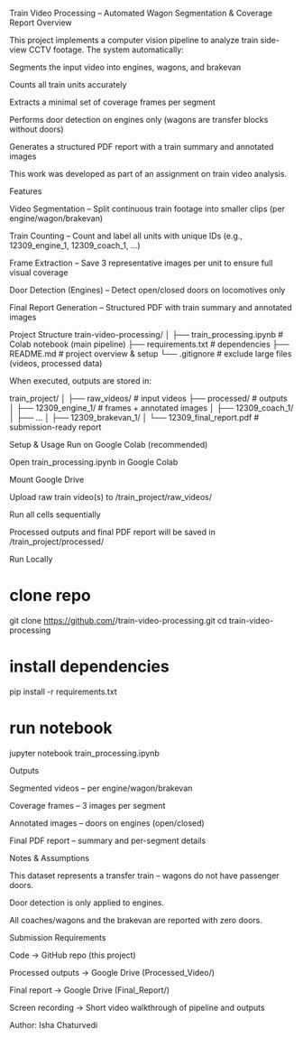 Train Video Processing – Automated Wagon Segmentation & Coverage Report
Overview

This project implements a computer vision pipeline to analyze train side-view CCTV footage.
The system automatically:

Segments the input video into engines, wagons, and brakevan

Counts all train units accurately

Extracts a minimal set of coverage frames per segment

Performs door detection on engines only (wagons are transfer blocks without doors)

Generates a structured PDF report with a train summary and annotated images

This work was developed as part of an assignment on train video analysis.

Features

Video Segmentation – Split continuous train footage into smaller clips (per engine/wagon/brakevan)

Train Counting – Count and label all units with unique IDs (e.g., 12309_engine_1, 12309_coach_1, …)

Frame Extraction – Save 3 representative images per unit to ensure full visual coverage

Door Detection (Engines) – Detect open/closed doors on locomotives only

Final Report Generation – Structured PDF with train summary and annotated images

Project Structure
train-video-processing/
│
├── train_processing.ipynb     # Colab notebook (main pipeline)
├── requirements.txt            # dependencies
├── README.md                   # project overview & setup
└── .gitignore                  # exclude large files (videos, processed data)


When executed, outputs are stored in:

train_project/
│
├── raw_videos/                # input videos
├── processed/                 # outputs
│   ├── 12309_engine_1/        # frames + annotated images
│   ├── 12309_coach_1/
│   ├── ...
│   ├── 12309_brakevan_1/
│   └── 12309_final_report.pdf # submission-ready report

Setup & Usage
Run on Google Colab (recommended)

Open train_processing.ipynb in Google Colab

Mount Google Drive

Upload raw train video(s) to /train_project/raw_videos/

Run all cells sequentially

Processed outputs and final PDF report will be saved in /train_project/processed/

Run Locally
# clone repo
git clone https://github.com/<your-username>/train-video-processing.git
cd train-video-processing

# install dependencies
pip install -r requirements.txt

# run notebook
jupyter notebook train_processing.ipynb

Outputs

Segmented videos – per engine/wagon/brakevan

Coverage frames – 3 images per segment

Annotated images – doors on engines (open/closed)

Final PDF report – summary and per-segment details

Notes & Assumptions

This dataset represents a transfer train – wagons do not have passenger doors.

Door detection is only applied to engines.

All coaches/wagons and the brakevan are reported with zero doors.

Submission Requirements

Code → GitHub repo (this project)

Processed outputs → Google Drive (Processed_Video/)

Final report → Google Drive (Final_Report/)

Screen recording → Short video walkthrough of pipeline and outputs

Author: Isha Chaturvedi

